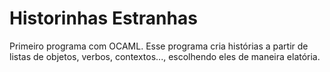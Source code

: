 # Historinhas Estranhas 
Primeiro programa com OCAML. Esse programa cria histórias a partir de listas de objetos, verbos, contextos..., escolhendo eles de maneira elatória.
